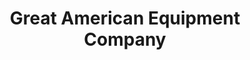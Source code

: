 ---
title: "Great American Equipment Company"
url: /sharonville/great-american-equipment-company/
shop: Baustoffe
---
